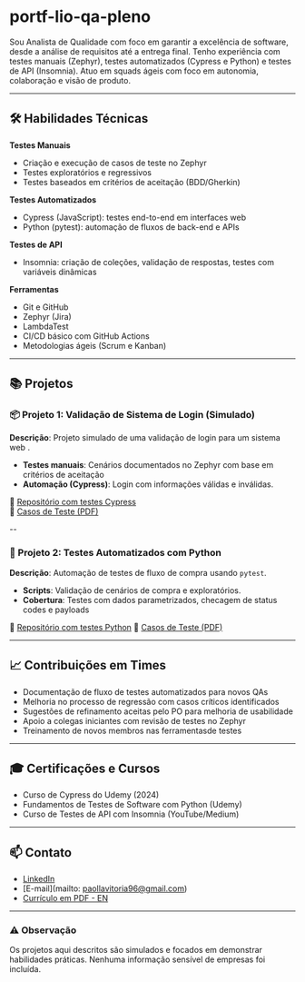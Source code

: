 # portf-lio-qa-pleno

Sou Analista de Qualidade com foco em garantir a excelência de software, desde a análise de requisitos até a entrega final. Tenho experiência com testes manuais (Zephyr), testes automatizados (Cypress e Python) e testes de API (Insomnia). Atuo em squads ágeis com foco em autonomia, colaboração e visão de produto.

---

## 🛠️ Habilidades Técnicas

**Testes Manuais**
- Criação e execução de casos de teste no Zephyr
- Testes exploratórios e regressivos
- Testes baseados em critérios de aceitação (BDD/Gherkin)

**Testes Automatizados**
- Cypress (JavaScript): testes end-to-end em interfaces web
- Python (pytest): automação de fluxos de back-end e APIs

**Testes de API**
- Insomnia: criação de coleções, validação de respostas, testes com variáveis dinâmicas

**Ferramentas**
- Git e GitHub
- Zephyr (Jira)
- LambdaTest
- CI/CD básico com GitHub Actions
- Metodologias ágeis (Scrum e Kanban)

---

## 📚 Projetos

### 📦 Projeto 1: Validação de Sistema de Login (Simulado)

**Descrição**: Projeto simulado de uma validação de login para um sistema web .

- **Testes manuais**: Cenários documentados no Zephyr com base em critérios de aceitação
- **Automação (Cypress)**: Login com informações válidas e inválidas.

🔗 [Repositório com testes Cypress](#)  
📄 [Casos de Teste (PDF)](#)

--

### 🧾 Projeto 2: Testes Automatizados com Python

**Descrição**: Automação de testes de fluxo de compra usando `pytest`.

- **Scripts**: Validação de cenários de compra e exploratórios. 
- **Cobertura**: Testes com dados parametrizados, checagem de status codes e payloads

🔗 [Repositório com testes Python](#)
📄 [Casos de Teste (PDF)](#)


---

## 📈 Contribuições em Times

- Documentação de fluxo de testes automatizados para novos QAs
- Melhoria no processo de regressão com casos críticos identificados
- Sugestões de refinamento aceitas pelo PO para melhoria de usabilidade
- Apoio a colegas iniciantes com revisão de testes no Zephyr
- Treinamento de novos membros nas ferramentasde testes

---

## 🎓 Certificações e Cursos

- Curso de Cypress do Udemy (2024)
- Fundamentos de Testes de Software com Python (Udemy)
- Curso de Testes de API com Insomnia (YouTube/Medium)

---

## 📫 Contato

- [LinkedIn](#)
- [E-mail](mailto: paollavitoria96@gmail.com)
- [Currículo em PDF - EN](https://github.com/user-attachments/files/22061793/New.CV.EN.pdf)


---

### ⚠️ Observação

Os projetos aqui descritos são simulados e focados em demonstrar habilidades práticas. Nenhuma informação sensível de empresas foi incluída.

